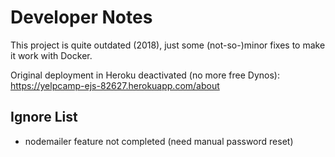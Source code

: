 # Developer Notes

This project is quite outdated (2018), just some (not-so-)minor fixes to make it work with Docker.

Original deployment in Heroku deactivated (no more free Dynos): https://yelpcamp-ejs-82627.herokuapp.com/about

## Ignore List

- nodemailer feature not completed (need manual password reset)
